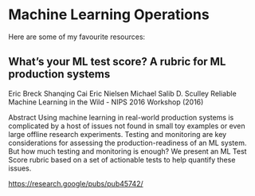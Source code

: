# Machine Learning Operations


Here are some of my favourite resources:

## What’s your ML test score? A rubric for ML production systems
Eric Breck Shanqing Cai Eric Nielsen Michael Salib D. Sculley
Reliable Machine Learning in the Wild - NIPS 2016 Workshop (2016)

Abstract
Using machine learning in real-world production systems is complicated by a host of issues not found in small toy examples or even large offline research experiments. Testing and monitoring are key considerations for assessing the production-readiness of an ML system. But how much testing and monitoring is enough? We present an ML Test Score rubric based on a set of actionable tests to help quantify these issues.

https://research.google/pubs/pub45742/


